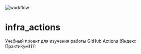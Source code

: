 ![workflow](https://github.com/SimonKabb/infra_actions/actions/workflows/main.yml/badge.svg)
# infra_actions
Учебный проект для изучения работы GitHub Actions (Яндекс Практикум)111
